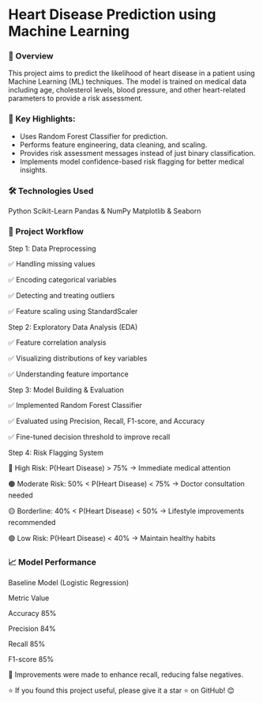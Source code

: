 # Heart Disease Prediction using Machine Learning
### 📌 Overview

This project aims to predict the likelihood of heart disease in a patient using Machine Learning (ML) techniques. The model is trained on medical data including age, cholesterol levels, blood pressure, and other heart-related parameters to provide a risk assessment.

### 🚀 Key Highlights:

- Uses Random Forest Classifier for prediction.
- Performs feature engineering, data cleaning, and scaling.
- Provides risk assessment messages instead of just binary classification.
- Implements model confidence-based risk flagging for better medical insights.

### 🛠 Technologies Used
Python 
Scikit-Learn 
Pandas & NumPy 
Matplotlib & Seaborn

### 📌 Project Workflow
Step 1: Data Preprocessing

✅ Handling missing values

✅ Encoding categorical variables

✅ Detecting and treating outliers

✅ Feature scaling using StandardScaler

Step 2: Exploratory Data Analysis (EDA)

✅ Feature correlation analysis

✅ Visualizing distributions of key variables

✅ Understanding feature importance

Step 3: Model Building & Evaluation

✅ Implemented Random Forest Classifier

✅ Evaluated using Precision, Recall, F1-score, and Accuracy

✅ Fine-tuned decision threshold to improve recall

Step 4: Risk Flagging System

🔴 High Risk: P(Heart Disease) > 75% → Immediate medical attention

🟠 Moderate Risk: 50% < P(Heart Disease) < 75% → Doctor consultation needed

🟡 Borderline: 40% < P(Heart Disease) < 50% → Lifestyle improvements recommended

🟢 Low Risk: P(Heart Disease) < 40% → Maintain healthy habits


### 📈 Model Performance
Baseline Model (Logistic Regression)

Metric	Value

Accuracy	85%

Precision	84%

Recall	85%

F1-score	85%

📌 Improvements were made to enhance recall, reducing false negatives.

 ⭐️ If you found this project useful, please give it a star ⭐ on GitHub! 😊
